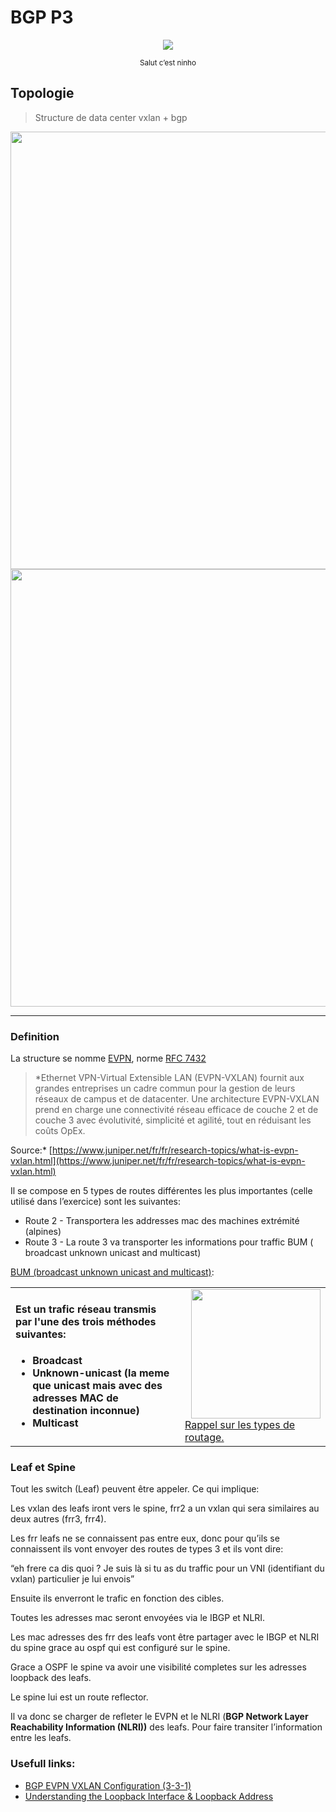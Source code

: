 # BGP P3

<div align="center">

<img src="https://user-images.githubusercontent.com/28403617/203608173-02595dee-07fd-4914-9fc3-10c5d4583ead.gif" />

<small>Salut c’est ninho</small>
</div>

## Topologie

> Structure de data center vxlan + bgp

<img align="right" height="700" src="https://user-images.githubusercontent.com/22857002/203620410-e0747d64-d650-458a-9915-8cc8d1257a3b.svg">
<img height="700" src="https://user-images.githubusercontent.com/28403617/203608171-6c3124cb-7563-421e-b231-5d9cdbab9703.png">

----
 

### Definition

La structure se nomme [EVPN](https://en.wikipedia.org/wiki/Ethernet_VPN), norme [RFC 7432](https://www.rfc-editor.org/rfc/rfc7432.html)

> *Ethernet VPN-Virtual Extensible LAN (EVPN-VXLAN) fournit aux grandes entreprises un cadre commun pour la gestion de leurs réseaux de campus et de datacenter. Une architecture EVPN-VXLAN prend en charge une connectivité réseau efficace de couche 2 et de couche 3 avec évolutivité, simplicité et agilité, tout en réduisant les coûts OpEx.

Source:* [https://www.juniper.net/fr/fr/research-topics/what-is-evpn-vxlan.html](https://www.juniper.net/fr/fr/research-topics/what-is-evpn-vxlan.html)
> 

Il se compose en 5 types de routes différentes les plus importantes (celle utilisé dans l’exercice) sont les suivantes:

- Route 2 - Transportera les addresses mac des machines extrémité (alpines)
- Route 3 - La route 3 va transporter les informations pour traffic BUM ( broadcast unknown unicast and multicast)

[BUM (broadcast unknown unicast and multicast)](https://en.wikipedia.org/wiki/Broadcast,_unknown-unicast_and_multicast_traffic):



<table align="center" style="border: none!important;" cellspacing="0" cellpadding="0">
  <tr style="boder:none;" style="border: none!important;">
    <td valign="top" style="border: none!important;">
        <h4>Est un trafic réseau transmis par l'une des trois méthodes suivantes:</h4>
        <ul>
            <li><strong>Broadcast</strong></li>
            <li><strong>Unknown-unicast (la meme que unicast mais avec des adresses MAC de destination inconnue)</strong></li>
            <li><strong>Multicast</strong></li>
        </ul>
    </td>
    <td valign="top" style="border: none!important;">
      <img align="right" width="207" src="https://user-images.githubusercontent.com/28403617/203608165-d99aa22c-6605-4036-8fe0-cd35b6f773f9.png" /><br />    
      <a href="https://fr.wikipedia.org/wiki/Routage">Rappel sur les types de routage.</a>
     </td>
  </tr>
</table>
 


### Leaf et Spine

Tout les switch (Leaf) peuvent être appeler. Ce qui implique:

Les vxlan des leafs iront vers le spine, frr2 a un vxlan qui sera similaires au deux autres (frr3, frr4).

Les frr leafs ne se connaissent pas entre eux, donc pour qu’ils se connaissent ils vont envoyer des routes de types 3 et ils vont dire:

“eh frere ca dis quoi ? Je suis là si tu as du traffic pour un VNI (identifiant du vxlan) particulier je lui envois”

Ensuite ils enverront le trafic en fonction des cibles.

Toutes les adresses mac seront envoyées via le IBGP et NLRI.

Les mac adresses des frr des leafs vont être partager avec le  IBGP et NLRI du spine grace au ospf qui est configuré sur le spine.

Grace a OSPF le spine va avoir une visibilité completes sur les adresses loopback des leafs.

Le spine lui est un route reflector.

Il va donc se charger de refleter le EVPN et le NLRI (**BGP Network Layer Reachability Information (NLRI))** des leafs. Pour faire transiter l’information entre les leafs.


### Usefull links:

- [BGP EVPN VXLAN Configuration (3-3-1)](https://www.cisco.com/c/en/us/td/docs/switches/lan/catalyst9500/software/release/17-6/configuration_guide/vxlan/b_176_bgp_evpn_vxlan_9500_cg/configuring_spine_switches_in_a_bgp_evpn_vxlan_fabric.html)
- [Understanding the Loopback Interface & Loopback Address](https://study-ccna.com/loopback-interface-loopback-address/)
